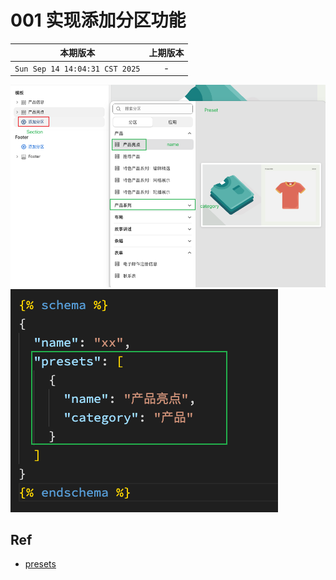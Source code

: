 # 001 实现添加分区功能

|本期版本|上期版本
|:---:|:---:
`Sun Sep 14 14:04:31 CST 2025` | -

<img src="./01.png" >

<img src="./02.png" >

## Ref

* [presets](https://shopify.dev/docs/storefronts/themes/architecture/sections/section-schema#presets)